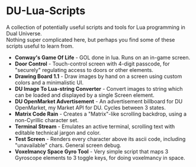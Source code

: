 # DU-Lua-Scripts
A collection of potentially useful scripts and tools for Lua programming in Dual Universe.<br>
Nothing super complicated here, but perhaps you find some of these scripts useful to learn from.<br>

<ul>
<li><b>Conway's Game Of Life</b> - GOL done in lua. Runs on an in-game screen. </li>
<li><b>Door Control</b> - Touch-control screen with 4-digit passcode, for "securely" regulating access to doors or other elements.</li>
<li><b>Drawing Board 1.1</b> - Draw images by hand on a screen using custom colors and a minimalistic UI.</li>
<li><b>DU Image To Lua-string Converter</b> - Convert images to string which can be loaded and displayed by a single Screen element.</li>
<li><b>DU OpenMarket Advertisement</b> - An advertisement billboard for DU OpenMarket, my Market API for DU. Cycles between 3 states.</li>
<li><b>Matrix Code Rain</b> - Creates a "Matrix"-like scrolling backdrop, using a non-Cyrillic character set.</li>
<li><b>Terminal Stream</b> - Emulates an active terminal, scrolling text with editable technical jargon and color.</li>
<li><b>Test Screen</b> - Renders every character above its ascii code, including "unavailable" chars. General screen debug.</li>
<li><b>Voxelmancy Space Gyro Tool</b> - Very simple script that maps 3 Gyroscope elements to 3 toggle keys, for doing voxelmancy in space.</li>
</ul>
